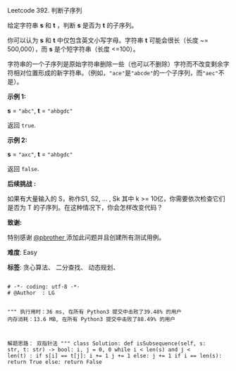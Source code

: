 Leetcode 392. 判断子序列
<p>给定字符串 <strong>s</strong> 和 <strong>t</strong> ，判断 <strong>s</strong> 是否为 <strong>t</strong> 的子序列。</p>


<p>你可以认为 <strong>s</strong> 和 <strong>t</strong> 中仅包含英文小写字母。字符串 <strong>t</strong> 可能会很长（长度 ~= 500,000），而 <strong>s</strong> 是个短字符串（长度 &lt;=100）。</p>



<p>字符串的一个子序列是原始字符串删除一些（也可以不删除）字符而不改变剩余字符相对位置形成的新字符串。（例如，<code>&quot;ace&quot;</code>是<code>&quot;abcde&quot;</code>的一个子序列，而<code>&quot;aec&quot;</code>不是）。</p>



<p><strong>示例&nbsp;1:</strong><br />

<strong>s</strong> = <code>&quot;abc&quot;</code>, <strong>t</strong> = <code>&quot;ahbgdc&quot;</code></p>



<p>返回&nbsp;<code>true</code>.</p>



<p><strong>示例&nbsp;2:</strong><br />

<strong>s</strong> = <code>&quot;axc&quot;</code>, <strong>t</strong> = <code>&quot;ahbgdc&quot;</code></p>



<p>返回&nbsp;<code>false</code>.</p>



<p><strong>后续挑战</strong> <strong>:</strong></p>



<p>如果有大量输入的 S，称作S1, S2, ... , Sk 其中 k &gt;= 10亿，你需要依次检查它们是否为 T 的子序列。在这种情况下，你会怎样改变代码？</p>



<p><strong>致谢:</strong></p>



<p>特别感谢<strong> </strong><a href="https://leetcode.com/pbrother/">@pbrother&nbsp;</a>添加此问题并且创建所有测试用例。</p>





 **难度**: Easy



 **标签**: 贪心算法、 二分查找、 动态规划、 





<div class="hcb_wrap">
<pre class="prism undefined-numbers lang-python" data-lang="Python"><code>
# -*- coding: utf-8 -*-
# @Author  : LG

"""
执行用时：36 ms, 在所有 Python3 提交中击败了39.48% 的用户
内存消耗：13.6 MB, 在所有 Python3 提交中击败了88.49% 的用户

解题思路：
    双指针法
"""
class Solution:
    def isSubsequence(self, s: str, t: str) -> bool:
        i, j = 0, 0
        while i < len(s) and j < len(t) :
            if s[i] == t[j]:
                i += 1
                j += 1
            else:
                j += 1
        if i == len(s):
            return True
        else:
            return False


</code></pre></div>
